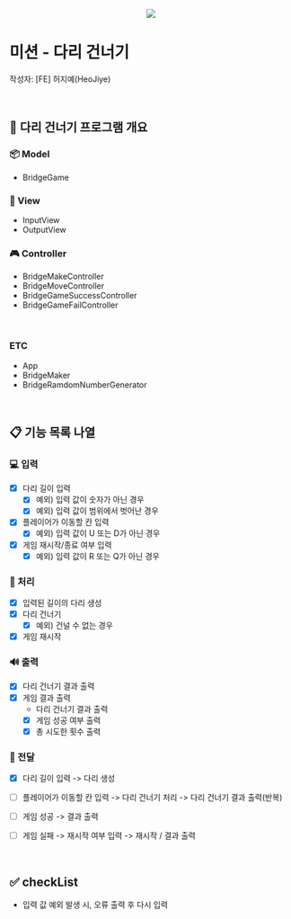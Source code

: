 <p align="center">
    <img src="https://woowacourse.github.io/img/logo_full_white.339e6416.png">
</p>

# 미션 - 다리 건너기
작성자: [FE] 허지예(HeoJiye)

<br>

## 🌉 다리 건너기 프로그램 개요
### 📦 Model
- BridgeGame
### 🎨 View
- InputView
- OutputView
### 🎮 Controller
- BridgeMakeController
- BridgeMoveController
- BridgeGameSuccessController
- BridgeGameFailController

<br>

### ETC
- App
- BridgeMaker
- BridgeRamdomNumberGenerator

<br>

## 📋 기능 목록 나열

###  💻 입력
- [x] 다리 길이 입력
    - [x] 예외) 입력 값이 숫자가 아닌 경우
    - [x] 예외) 입력 값이 범위에서 벗어난 경우
- [x] 플레이어가 이동할 칸 입력
    - [x] 예외) 입력 값이 U 또는 D가 아닌 경우
- [x] 게임 재시작/종료 여부 입력
    - [x] 예외) 입력 값이 R 또는 Q가 아닌 경우

### 🚀 처리
- [x] 입력된 길이의 다리 생성
- [x] 다리 건너기
    - [x] 예외) 건널 수 없는 경우
- [x] 게임 재시작

### 🔊 출력
- [x] 다리 건너기 결과 출력
- [x] 게임 결과 출력
    - 다리 건너기 결과 출력
    - [x] 게임 성공 여부 출력
    - [x] 총 시도한 횟수 출력

### 💌 전달
- [x] 다리 길이 입력 -> 다리 생성
- [ ] 플레이어가 이동할 칸 입력 -> 다리 건너기 처리 -> 다리 건너기 결과 출력(반복)
- [ ] 게임 성공 -> 결과 출력
- [ ] 게임 실패 -> 재시작 여부 입력 -> 재시작 / 결과 출력


<br>

## ✅ checkList
- 입력 값 예외 발생 시, 오류 출력 후 다시 입력

